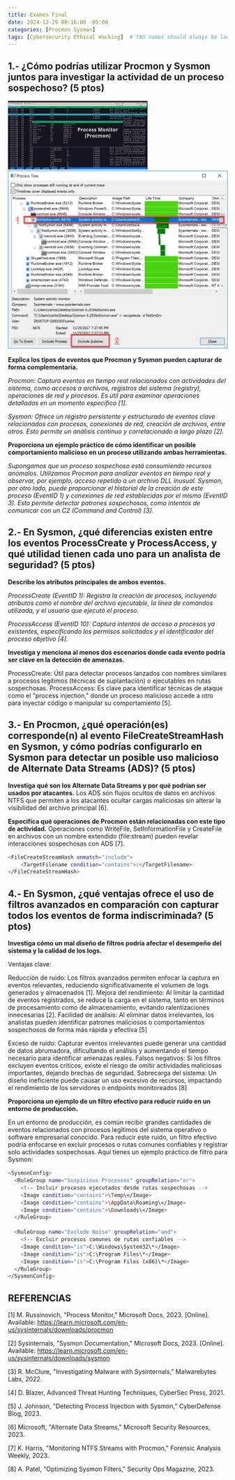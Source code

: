 ```yaml
---
title: Examen Final
date: 2024-12-29 00:16:00 -05:00
categories: [Procmon Sysmon]
tags: [Cybersecurity Ethical Hacking]  # TAG names should always be lowercase
---
```


## **1.- ¿Cómo podrías utilizar Procmon y Sysmon juntos para investigar la actividad de un proceso sospechoso? (5 ptos)** ##
![cd](/assets/images/procmon.jpg)
![cd](/assets/images/sysmon.jpg)

**Explica los tipos de eventos que Procmon y Sysmon pueden capturar de forma complementaria.**

*Procmon: Captura eventos en tiempo real relacionados con actividades del sistema, como accesos a archivos, registros del sistema (registry), operaciones de red y procesos. Es útil para examinar operaciones detalladas en un momento específico [1].*

*Sysmon: Ofrece un registro persistente y estructurado de eventos clave relacionados con procesos, conexiones de red, creación de archivos, entre otros. Esto permite un análisis continuo y correlacionado a largo plazo [2].*

**Proporciona un ejemplo práctico de cómo identificar un posible comportamiento malicioso en un proceso utilizando ambas herramientas.**

*Supongamos que un proceso sospechoso está consumiendo recursos anómalos. Utilizamos Procmon para analizar eventos en tiempo real y observar, por ejemplo, acceso repetido a un archivo DLL inusual. Sysmon, por otro lado, puede proporcionar el historial de la creación de este proceso (EventID 1) y conexiones de red establecidas por el mismo (EventID 3). Esto permite detectar patrones sospechosos, como intentos de comunicar con un C2 (Command and Control) [3].*

## **2.- En Sysmon, ¿qué diferencias existen entre los eventos ProcessCreate y ProcessAccess, y qué utilidad tienen cada uno para un analista de seguridad? (5 ptos)** ##

**Describe los atributos principales de ambos eventos.**

*ProcessCreate (EventID 1): Registra la creación de procesos, incluyendo atributos como el nombre del archivo ejecutable, la línea de comandos utilizada, y el usuario que ejecutó el proceso.*

*ProcessAccess (EventID 10): Captura intentos de acceso a procesos ya existentes, especificando los permisos solicitados y el identificador del proceso objetivo [4].*

**Investiga y menciona al menos dos escenarios donde cada evento podría ser clave en la detección de amenazas.**

ProcessCreate: Útil para detectar procesos lanzados con nombres similares a procesos legítimos (técnicas de suplantación) o ejecutables en rutas sospechosas.
ProcessAccess: Es clave para identificar técnicas de ataque como el "process injection," donde un proceso malicioso accede a otro para inyectar código o manipular su comportamiento [5].

## **3.- En Procmon, ¿qué operación(es) corresponde(n) al evento FileCreateStreamHash en Sysmon, y cómo podrías configurarlo en Sysmon para detectar un posible uso malicioso de Alternate Data Streams (ADS)? (5 ptos)** ##


**Investiga qué son los Alternate Data Streams y por qué podrían ser usados por atacantes.**
Los ADS son flujos ocultos de datos en archivos NTFS que permiten a los atacantes ocultar cargas maliciosas sin alterar la visibilidad del archivo principal [6].

**Especifica qué operaciones de Procmon están relacionadas con este tipo de actividad.**
Operaciones como WriteFile, SetInformationFile y CreateFile en archivos con un nombre extendido (file:stream) pueden revelar interacciones sospechosas con ADS [7].
```bash
<FileCreateStreamHash onmatch="include">
    <TargetFilename condition="contains">:</TargetFilename>
</FileCreateStreamHash>
```

## **4.- En Sysmon, ¿qué ventajas ofrece el uso de filtros avanzados en comparación con capturar todos los eventos de forma indiscriminada? (5 ptos)** ##

**Investiga cómo un mal diseño de filtros podría afectar el desempeño del sistema y la calidad de los logs.**

Ventajas clave:

Reducción de ruido: Los filtros avanzados permiten enfocar la captura en eventos relevantes, reduciendo significativamente el volumen de logs generados y almacenados [1].
Mejora del rendimiento: Al limitar la cantidad de eventos registrados, se reduce la carga en el sistema, tanto en términos de procesamiento como de almacenamiento, evitando ralentizaciones innecesarias [2].
Facilidad de análisis: Al eliminar datos irrelevantes, los analistas pueden identificar patrones maliciosos o comportamientos sospechosos de forma más rápida y efectiva [5]


Exceso de ruido: Capturar eventos irrelevantes puede generar una cantidad de datos abrumadora, dificultando el análisis y aumentando el tiempo necesario para identificar amenazas reales.
Falsos negativos: Si los filtros excluyen eventos críticos, existe el riesgo de omitir actividades maliciosas importantes, dejando brechas de seguridad.
Sobrecarga del sistema: Un diseño ineficiente puede causar un uso excesivo de recursos, impactando el rendimiento de los servidores o endpoints monitoreados [8]

**Proporciona un ejemplo de un filtro efectivo para reducir ruido en un entorno de producción.**

En un entorno de producción, es común recibir grandes cantidades de eventos relacionados con procesos legítimos del sistema operativo o software empresarial conocido. Para reducir este ruido, un filtro efectivo podría enfocarse en excluir procesos o rutas comunes confiables y registrar solo actividades sospechosas. Aquí tienes un ejemplo práctico de filtro para Sysmon:

```bash
<SysmonConfig>
  <RuleGroup name="Suspicious Processes" groupRelation="or">
    <!-- Incluir procesos ejecutados desde rutas sospechosas -->
    <Image condition="contains">\Temp\</Image>
    <Image condition="contains">\AppData\Roaming\</Image>
    <Image condition="contains">\Downloads\</Image>
  </RuleGroup>

  <RuleGroup name="Exclude Noise" groupRelation="and">
    <!-- Excluir procesos comunes de rutas confiables -->
    <Image condition="is">C:\Windows\System32\*</Image>
    <Image condition="is">C:\Program Files\*</Image>
    <Image condition="is">C:\Program Files (x86)\*</Image>
  </RuleGroup>
</SysmonConfig>
```

## **REFERENCIAS** ##

[1] M. Russinovich, "Process Monitor," Microsoft Docs, 2023. [Online]. Available: https://learn.microsoft.com/en-us/sysinternals/downloads/procmon

[2] Sysinternals, "Sysmon Documentation," Microsoft Docs, 2023. [Online]. Available: https://learn.microsoft.com/en-us/sysinternals/downloads/sysmon

[3] R. McClure, "Investigating Malware with Sysinternals," Malwarebytes Labs, 2022.

[4] D. Blazer, Advanced Threat Hunting Techniques, CyberSec Press, 2021.

[5] J. Johnson, "Detecting Process Injection with Sysmon," CyberDefense Blog, 2023.

[6] Microsoft, "Alternate Data Streams," Microsoft Security Resources, 2023.

[7] K. Harris, "Monitoring NTFS Streams with Procmon," Forensic Analysis Weekly, 2023.

[8] A. Patel, "Optimizing Sysmon Filters," Security Ops Magazine, 2023.
